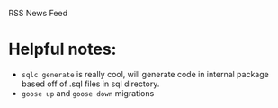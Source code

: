RSS News Feed

# Helpful notes:

* `sqlc generate` is really cool, will generate code in internal package based off of .sql files in sql directory.
* `goose up` and `goose down` migrations